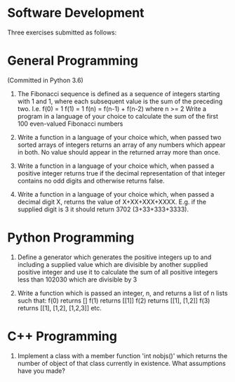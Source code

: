 # Software Development

Three exercises submitted as follows:

# General Programming 
(Committed in Python 3.6)
1. The Fibonacci sequence is defined as a sequence of integers starting with 1 and 1, where each
subsequent value is the sum of the preceding two. I.e.
f(0) = 1
f(1) = 1
f(n) = f(n-1) + f(n-2) where n >= 2
Write a program in a language of your choice to calculate the sum of the first 100 even-valued
Fibonacci numbers

2. Write a function in a language of your choice which, when passed two sorted arrays of integers
returns an array of any numbers which appear in both. No value should appear in the returned
array more than once.

3. Write a function in a language of your choice which, when passed a positive integer returns
true if the decimal representation of that integer contains no odd digits and otherwise returns
false.

4. Write a function in a language of your choice which, when passed a decimal digit X, returns the
value of X+XX+XXX+XXXX. E.g. if the supplied digit is 3 it should return 3702
(3+33+333+3333).


# Python Programming
1. Define a generator which generates the positive integers up to and including a supplied value
which are divisible by another supplied positive integer and use it to calculate the sum of all
positive integers less than 102030 which are divisible by 3

2. Write a function which is passed an integer, n, and returns a list of n lists such that:
f(0) returns []
f(1) returns [[1]]
f(2) returns [[1], [1,2]]
f(3) returns [[1], [1,2], [1,2,3]]
etc.

# C++ Programming
1. Implement a class with a member function 'int nobjs()' which returns the number of object
of that class currently in existence. What assumptions have you made?
